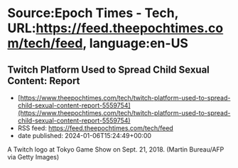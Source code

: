 # Source:Epoch Times - Tech, URL:https://feed.theepochtimes.com/tech/feed, language:en-US

## Twitch Platform Used to Spread Child Sexual Content: Report
 - [https://www.theepochtimes.com/tech/twitch-platform-used-to-spread-child-sexual-content-report-5559754](https://www.theepochtimes.com/tech/twitch-platform-used-to-spread-child-sexual-content-report-5559754)
 - RSS feed: https://feed.theepochtimes.com/tech/feed
 - date published: 2024-01-06T15:24:49+00:00

A Twitch logo at Tokyo Game Show on Sept. 21, 2018. (Martin Bureau/AFP via Getty Images)

